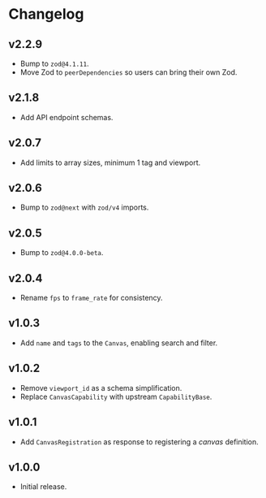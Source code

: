 # Changelog
## v2.2.9
- Bump to `zod@4.1.11`.
- Move Zod to `peerDependencies` so users can bring their own Zod.

## v2.1.8
- Add API endpoint schemas.

## v2.0.7
- Add limits to array sizes, minimum 1 tag and viewport.

## v2.0.6
- Bump to `zod@next` with `zod/v4` imports.

## v2.0.5
- Bump to `zod@4.0.0-beta`.

## v2.0.4
- Rename `fps` to `frame_rate` for consistency.

## v1.0.3
- Add `name` and `tags` to the `Canvas`, enabling search and filter.

## v1.0.2
- Remove `viewport_id` as a schema simplification.
- Replace `CanvasCapability` with upstream `CapabilityBase`.

## v1.0.1
- Add `CanvasRegistration` as response to registering a _canvas_ definition.

## v1.0.0
- Initial release.
